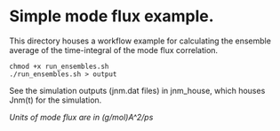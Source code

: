 # Simple mode flux example.

This directory houses a workflow example for calculating the ensemble average of the time-integral of the mode flux correlation.

    chmod +x run_ensembles.sh
    ./run_ensembles.sh > output

See the simulation outputs (jnm.dat files) in jnm_house, which houses Jnm(t) for the simulation.

*Units of mode flux are in (g/mol)A^2/ps*
